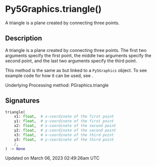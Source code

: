# Py5Graphics.triangle()

A triangle is a plane created by connecting three points.

## Description

A triangle is a plane created by connecting three points. The first two arguments specify the first point, the middle two arguments specify the second point, and the last two arguments specify the third point.

This method is the same as [](sketch_triangle) but linked to a `Py5Graphics` object. To see example code for how it can be used, see [](sketch_triangle).

Underlying Processing method: PGraphics.triangle

## Signatures

```python
triangle(
    x1: float,  # x-coordinate of the first point
    y1: float,  # y-coordinate of the first point
    x2: float,  # x-coordinate of the second point
    y2: float,  # y-coordinate of the second point
    x3: float,  # x-coordinate of the third point
    y3: float,  # y-coordinate of the third point
    /,
) -> None
```

Updated on March 06, 2023 02:49:26am UTC
